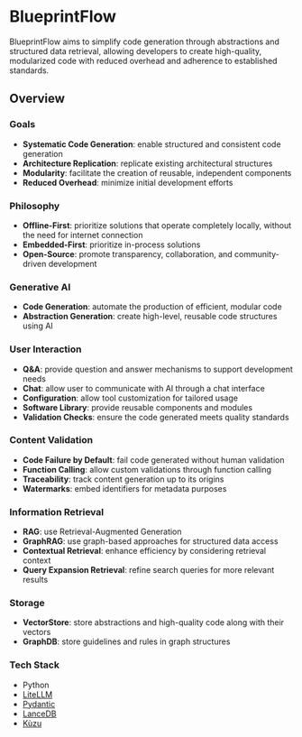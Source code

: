# BlueprintFlow

BlueprintFlow aims to simplify code generation through abstractions and structured data retrieval, allowing developers to create high-quality, modularized code with reduced overhead and adherence to established standards.

## Overview

### Goals

- **Systematic Code Generation**: enable structured and consistent code generation
- **Architecture Replication**: replicate existing architectural structures
- **Modularity**: facilitate the creation of reusable, independent components
- **Reduced Overhead**: minimize initial development efforts

### Philosophy

- **Offline-First**: prioritize solutions that operate completely locally, without the need for internet connection
- **Embedded-First**: prioritize in-process solutions
- **Open-Source**: promote transparency, collaboration, and community-driven development

### Generative AI

- **Code Generation**: automate the production of efficient, modular code
- **Abstraction Generation**: create high-level, reusable code structures using AI

### User Interaction

- **Q&A**: provide question and answer mechanisms to support development needs
- **Chat**: allow user to communicate with AI through a chat interface
- **Configuration**: allow tool customization for tailored usage
- **Software Library**: provide reusable components and modules
- **Validation Checks**: ensure the code generated meets quality standards

### Content Validation

- **Code Failure by Default**: fail code generated without human validation
- **Function Calling**: allow custom validations through function calling
- **Traceability**: track content generation up to its origins
- **Watermarks**: embed identifiers for metadata purposes

### Information Retrieval

- **RAG**: use Retrieval-Augmented Generation
- **GraphRAG**: use graph-based approaches for structured data access
- **Contextual Retrieval**: enhance efficiency by considering retrieval context
- **Query Expansion Retrieval**: refine search queries for more relevant results

### Storage

- **VectorStore**: store abstractions and high-quality code along with their vectors
- **GraphDB**: store guidelines and rules in graph structures

### Tech Stack

- Python
- [LiteLLM](https://github.com/BerriAI/litellm)
- [Pydantic](https://github.com/pydantic/pydantic)
- [LanceDB](https://github.com/lancedb/lancedb)
- [Kùzu](https://github.com/kuzudb/kuzu)
